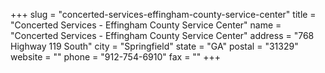 +++
slug = "concerted-services-effingham-county-service-center"
title = "Concerted Services - Effingham County Service Center"
name = "Concerted Services - Effingham County Service Center"
address = "768 Highway 119 South"
city = "Springfield"
state = "GA"
postal = "31329"
website = ""
phone = "912-754-6910"
fax = ""
+++

